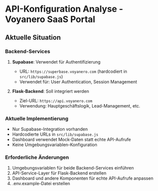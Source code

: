 # API-Konfiguration Analyse - Voyanero SaaS Portal

## Aktuelle Situation

### Backend-Services
1. **Supabase**: Verwendet für Authentifizierung
   - URL: `https://superbase.voyanero.com` (hardcodiert in `src/lib/supabase.js`)
   - Verwendet für: User Authentication, Session Management

2. **Flask-Backend**: Soll integriert werden
   - Ziel-URL: `https://api.voyanero.com`
   - Verwendung: Hauptgeschäftslogik, Lead-Management, etc.

### Aktuelle Implementierung
- Nur Supabase-Integration vorhanden
- Hardcodierte URLs in `src/lib/supabase.js`
- Dashboard verwendet Mock-Daten statt echte API-Aufrufe
- Keine Umgebungsvariablen-Konfiguration

### Erforderliche Änderungen
1. Umgebungsvariablen für beide Backend-Services einführen
2. API-Service-Layer für Flask-Backend erstellen
3. Dashboard und andere Komponenten für echte API-Aufrufe anpassen
4. .env.example-Datei erstellen

